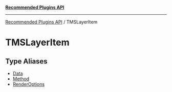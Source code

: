 [**Recommended Plugins API**](../../../README.md)

***

[Recommended Plugins API](../../../README.md) / TMSLayerItem

# TMSLayerItem

## Type Aliases

- [Data](type-aliases/Data.md)
- [Method](type-aliases/Method.md)
- [RenderOptions](type-aliases/RenderOptions.md)
